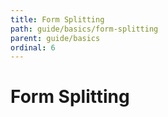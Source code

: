 ```yaml
---
title: Form Splitting
path: guide/basics/form-splitting
parent: guide/basics
ordinal: 6
---
```

# Form Splitting

<div pbl-example-view="pbl-form-splitting-example"></div>
